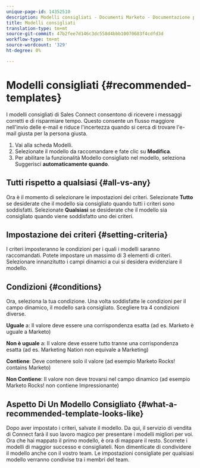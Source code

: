 ```yaml
---
unique-page-id: 14352510
description: Modelli consigliati - Documenti Marketo - Documentazione prodotto
title: Modelli consigliati
translation-type: tm+mt
source-git-commit: 47b2fee7d146c3dc558d4bbb10070683f4cdfd3d
workflow-type: tm+mt
source-wordcount: '329'
ht-degree: 0%

---
```



# Modelli consigliati {#recommended-templates}

I modelli consigliati di Sales Connect consentono di ricevere i messaggi corretti e di risparmiare tempo. Questo consente un flusso maggiore nell&#39;invio delle e-mail e riduce l&#39;incertezza quando si cerca di trovare l&#39;e-mail giusta per la persona giusta.

1. Vai alla scheda Modelli.
1. Selezionate il modello da raccomandare e fate clic su **Modifica**.
1. Per abilitare la funzionalità Modello consigliato nel modello, seleziona Suggerisci **automaticamente quando**.

## Tutti rispetto a qualsiasi {#all-vs-any}

Ora è il momento di selezionare le impostazioni dei criteri. Selezionate **Tutto** se desiderate che il modello sia consigliato quando tutti i criteri sono soddisfatti. Selezionate **Qualsiasi** se desiderate che il modello sia consigliato quando viene soddisfatto uno dei criteri.

## Impostazione dei criteri {#setting-criteria}

I criteri imposteranno le condizioni per i quali i modelli saranno raccomandati. Potete impostare un massimo di 3 elementi di criteri. Selezionare innanzitutto i campi [](https://nation.marketo.com/hc/en-us/articles/203348440-What-Are-Dynamic-Fields-) dinamici a cui si desidera evidenziare il modello.

## Condizioni {#conditions}

Ora, seleziona la tua condizione. Una volta soddisfatte le condizioni per il campo dinamico, il modello sarà consigliato. Scegliere tra 4 condizioni diverse.

**Uguale** a: Il valore deve essere una corrispondenza esatta (ad es. Marketo è uguale a Marketo)

**Non è uguale** a: Il valore deve essere tutto tranne una corrispondenza esatta (ad es. Marketing Nation non equivale a Marketing)

**Contiene**: Deve contenere solo il valore (ad esempio Marketo Rocks! contains Marketo)

**Non Contiene**: Il valore non deve trovarsi nel campo dinamico (ad esempio Marketo Rocks! non contiene Impressionante)

## Aspetto Di Un Modello Consigliato {#what-a-recommended-template-looks-like}

Dopo aver impostato i criteri, salvate il modello. Da qui, il servizio di vendita di Connect farà il suo lavoro magico per presentare i modelli migliori per voi.\
Ora che hai mappato il primo modello, è ora di mappare il resto. Scorrete i modelli di maggior successo e consigliateli. Non dimenticate di condividere il modello anche con il vostro team. Le impostazioni consigliate per qualsiasi modello verranno condivise tra i membri del team.

